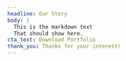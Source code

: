 ```yaml
---
headline: Our Story
body: |
  This is the markdown text
  That should show here.
cta_text: Download Portfolio
thank_you: Thanks for your interest!
---
```

